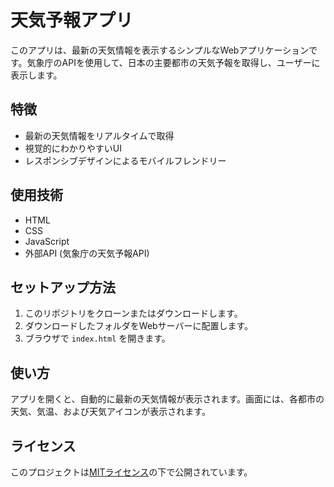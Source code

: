 # 天気予報アプリ

このアプリは、最新の天気情報を表示するシンプルなWebアプリケーションです。気象庁のAPIを使用して、日本の主要都市の天気予報を取得し、ユーザーに表示します。

## 特徴

- 最新の天気情報をリアルタイムで取得
- 視覚的にわかりやすいUI
- レスポンシブデザインによるモバイルフレンドリー

## 使用技術

- HTML
- CSS
- JavaScript
- 外部API (気象庁の天気予報API)

## セットアップ方法

1. このリポジトリをクローンまたはダウンロードします。
2. ダウンロードしたフォルダをWebサーバーに配置します。
3. ブラウザで `index.html` を開きます。

## 使い方

アプリを開くと、自動的に最新の天気情報が表示されます。画面には、各都市の天気、気温、および天気アイコンが表示されます。

## ライセンス

このプロジェクトは[MITライセンス](LICENSE)の下で公開されています。
